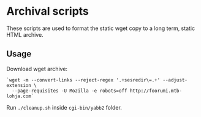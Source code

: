 # Archival scripts

These scripts are used to format the static wget copy to a long term, static
HTML archive.

## Usage

Download wget archive:

```
`wget -m --convert-links --reject-regex '.+sesredir\=.+' --adjust-extension \
  --page-requisites -U Mozilla -e robots=off http://foorumi.mtb-lohja.com`
```

Run `./cleanup.sh` inside `cgi-bin/yabb2` folder.
